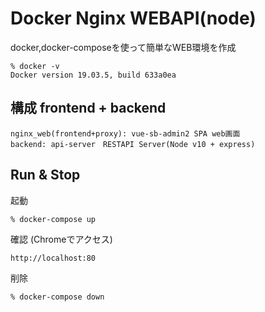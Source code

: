# Docker Nginx WEBAPI(node)

docker,docker-composeを使って簡単なWEB環境を作成

```
% docker -v 
Docker version 19.03.5, build 633a0ea
```

## 構成 frontend + backend
```
nginx_web(frontend+proxy): vue-sb-admin2 SPA web画面
backend: api-server　RESTAPI Server(Node v10 + express)
```

## Run & Stop

起動
```
% docker-compose up
```

確認 (Chromeでアクセス)
```
http://localhost:80
```

削除
```
% docker-compose down
```
